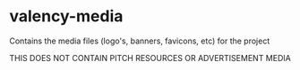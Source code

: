 # valency-media
Contains the media files (logo's, banners, favicons, etc) for the project

THIS DOES NOT CONTAIN PITCH RESOURCES OR ADVERTISEMENT MEDIA
